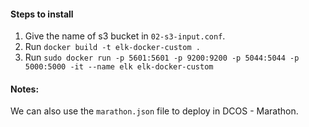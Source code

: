 #### Steps to install
1. Give the name of s3 bucket in `02-s3-input.conf`.
2. Run ```docker build -t elk-docker-custom .```
3. Run ```sudo docker run -p 5601:5601 -p 9200:9200 -p 5044:5044 -p 5000:5000 -it --name elk elk-docker-custom```

#### Notes:
We can also use the `marathon.json` file to deploy in DCOS - Marathon.